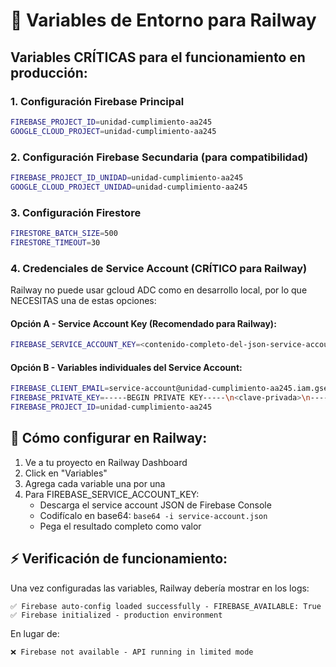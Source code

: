 # 🚀 Variables de Entorno para Railway

## Variables CRÍTICAS para el funcionamiento en producción:

### 1. Configuración Firebase Principal
```bash
FIREBASE_PROJECT_ID=unidad-cumplimiento-aa245
GOOGLE_CLOUD_PROJECT=unidad-cumplimiento-aa245
```

### 2. Configuración Firebase Secundaria (para compatibilidad)
```bash
FIREBASE_PROJECT_ID_UNIDAD=unidad-cumplimiento-aa245
GOOGLE_CLOUD_PROJECT_UNIDAD=unidad-cumplimiento-aa245
```

### 3. Configuración Firestore
```bash
FIRESTORE_BATCH_SIZE=500
FIRESTORE_TIMEOUT=30
```

### 4. Credenciales de Service Account (CRÍTICO para Railway)
Railway no puede usar gcloud ADC como en desarrollo local, por lo que NECESITAS una de estas opciones:

#### Opción A - Service Account Key (Recomendado para Railway):
```bash
FIREBASE_SERVICE_ACCOUNT_KEY=<contenido-completo-del-json-service-account-codificado-en-base64>
```

#### Opción B - Variables individuales del Service Account:
```bash
FIREBASE_CLIENT_EMAIL=service-account@unidad-cumplimiento-aa245.iam.gserviceaccount.com
FIREBASE_PRIVATE_KEY=-----BEGIN PRIVATE KEY-----\n<clave-privada>\n-----END PRIVATE KEY-----
FIREBASE_PROJECT_ID=unidad-cumplimiento-aa245
```

## 🔧 Cómo configurar en Railway:

1. Ve a tu proyecto en Railway Dashboard
2. Click en "Variables" 
3. Agrega cada variable una por una
4. Para FIREBASE_SERVICE_ACCOUNT_KEY: 
   - Descarga el service account JSON de Firebase Console
   - Codifícalo en base64: `base64 -i service-account.json`
   - Pega el resultado completo como valor

## ⚡ Verificación de funcionamiento:

Una vez configuradas las variables, Railway debería mostrar en los logs:
```
✅ Firebase auto-config loaded successfully - FIREBASE_AVAILABLE: True
✅ Firebase initialized - production environment
```

En lugar de:
```
❌ Firebase not available - API running in limited mode
```